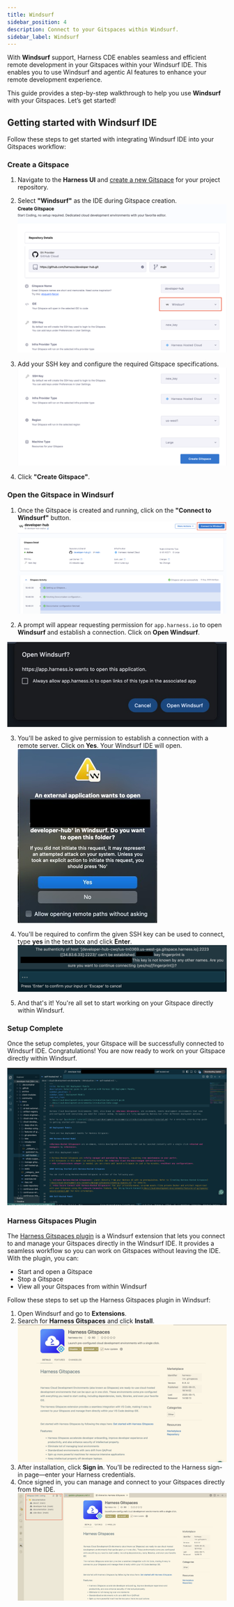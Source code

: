 ```yaml
---
title: Windsurf
sidebar_position: 4
description: Connect to your Gitspaces within Windsurf.
sidebar_label: Windsurf
---
```


With **Windsurf** support, Harness CDE enables seamless and efficient remote development in your Gitspaces within your Windsurf IDE. This enables you to use Windsurf and agentic AI features to enhance your remote development experience.

This guide provides a step-by-step walkthrough to help you use **Windsurf** with your Gitspaces. Let’s get started!

## Getting started with Windsurf IDE
Follow these steps to get started with integrating Windsurf IDE into your Gitspaces workflow:  
### Create a Gitspace
1. Navigate to the **Harness UI** and [create a new Gitspace](/docs/cloud-development-environments/introduction/quickstart-tutorial.md) for your project repository.
2. Select **"Windsurf"** as the IDE during Gitspace creation.
![](./static/windsurf-1.png)

3. Add your SSH key and configure the required Gitspace specifications.
![](./static/windsurf-2.png)

4. Click **"Create Gitspace"**.

### Open the Gitspace in Windsurf 
1. Once the Gitspace is created and running, click on the **"Connect to Windsurf"** button.
![](./static/windsurf-connect.png)

2. A prompt will appear requesting permission for `app.harness.io` to open **Windsurf** and establish a connection. Click on **Open Windsurf**. 

![](./static/windsurf-prompt-1.jpg)

3. You'll be asked to give permission to establish a connection with a remote server. Click on **Yes**. Your Windsurf IDE will open. 
![](./static/windsurf-prompt-2.jpg)

4. You'll be required to confirm the given SSH key can be used to connect, type **yes** in the text box and click **Enter**. 
![](./static/windsurf-4.png)

5. And that's it! You're all set to start working on your Gitspace directly within Windsurf.

### Setup Complete
Once the setup completes, your Gitspace will be successfully connected to Windsurf IDE. Congratulations! You are now ready to work on your Gitspace directly within Windsurf.

![](./static/windsurf-setup.png)

### Harness Gitspaces Plugin
The [Harness Gitspaces plugin](https://open-vsx.org/extension/harness-inc/gitspaces) is a Windsurf extension that lets you connect to and manage your Gitspaces directly in the Windsurf IDE. It provides a seamless workflow so you can work on Gitspaces without leaving the IDE. With the plugin, you can:

* Start and open a Gitspace
* Stop a Gitspace
* View all your Gitspaces from within Windsurf

Follow these steps to set up the Harness Gitspaces plugin in Windsurf:

1. Open Windsurf and go to **Extensions**.
2. Search for **Harness Gitspaces** and click **Install**.
![](./static/windsurf-plugin-1.png)
3. After installation, click **Sign in**. You’ll be redirected to the Harness sign-in page—enter your Harness credentials.
4. Once signed in, you can manage and connect to your Gitspaces directly from the IDE.
![](./static/windsurf-plugin-2.png)



